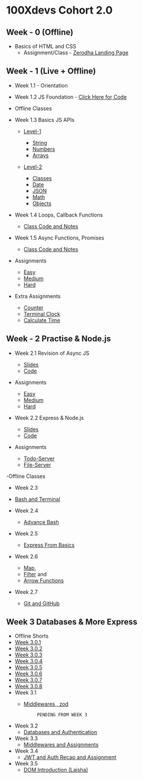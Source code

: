 # 100Xdevs Cohort 2.0

## Week - 0 (Offline)
- Basics of HTML and CSS
  - Assignment/Class - [Zerodha Landing Page](https://github.com/dexter-ifti/100Xdevs/tree/main/Week_0/zerodha-app)

## Week - 1 (Live + Offline)
- Week 1.1 - Orientation
- Week 1.2 JS Foundation - [Click Here for Code](https://github.com/dexter-ifti/100Xdevs/blob/main/Week-1/main.js)
- Offline Classes
- Week 1.3 Basics JS APIs 

  - [Level-1](https://github.com/dexter-ifti/100Xdevs/tree/main/Week-1/offline-class/class-1/level-1)
    - [String](https://github.com/dexter-ifti/100Xdevs/blob/main/Week-1/offline-class/class-1/level-1/01-String.js)
    - [Numbers](https://github.com/dexter-ifti/100Xdevs/blob/main/Week-1/offline-class/class-1/level-1/02-Numbers.js)
    - [Arrays](https://github.com/dexter-ifti/100Xdevs/blob/main/Week-1/offline-class/class-1/level-1/03-Arrays.js)


  - [Level-2](https://github.com/dexter-ifti/100Xdevs/tree/main/Week-1/offline-class/class-1/level-2)
    - [Classes](https://github.com/dexter-ifti/100Xdevs/blob/main/Week-1/offline-class/class-1/level-2/01-Class.js)
    - [Date](https://github.com/dexter-ifti/100Xdevs/blob/main/Week-1/offline-class/class-1/level-2/02-Date.js)
    - [JSON](https://github.com/dexter-ifti/100Xdevs/blob/main/Week-1/offline-class/class-1/level-2/03-JSON.js)
    - [Math](https://github.com/dexter-ifti/100Xdevs/blob/main/Week-1/offline-class/class-1/level-2/04-Math.js)
    - [Objects](https://github.com/dexter-ifti/100Xdevs/blob/main/Week-1/offline-class/class-1/level-2/05-Objects.js)

- Week 1.4 Loops, Callback Functions  

  - [Class Code and Notes](https://github.com/dexter-ifti/100Xdevs/tree/main/Week-1/offline-class/class-2)
  
- Week 1.5 Async Functions, Promises

  - [Class Code and Notes](https://github.com/dexter-ifti/100Xdevs/tree/main/Week-1/offline-class/class-3)

- Assignments
  - [Easy](https://github.com/dexter-ifti/100Xdevs/tree/main/Week-1/assignments/01-js/easy)
  - [Medium](https://github.com/dexter-ifti/100Xdevs/tree/main/Week-1/assignments/01-js/medium)
  - [Hard](https://github.com/dexter-ifti/100Xdevs/tree/main/Week-1/assignments/01-js/hard)
- Extra Assignments
    - [Counter](https://github.com/dexter-ifti/100Xdevs/blob/main/Week-1/class-assignments/counter.js)
    - [Terminal Clock](https://github.com/dexter-ifti/100Xdevs/blob/main/Week-1/class-assignments/terminal-clock.js)
    - [Calculate Time](https://github.com/dexter-ifti/100Xdevs/blob/main/Week-1/class-assignments/time.js) 

## Week - 2 Practise & Node.js
- Week 2.1  Revision of Async JS 
  - [Slides](https://drive.google.com/drive/folders/1WkAG_5E5syDnwsRG137DCntoY-p_pc75)
  - [Code](https://github.com/dexter-ifti/100Xdevs/tree/main/Week-2/01-class-code) 
- Assignments

  - [Easy](https://github.com/dexter-ifti/100Xdevs/tree/main/Week-2/assignments/easy)
  - [Medium](https://github.com/dexter-ifti/100Xdevs/tree/main/Week-2/assignments/medium) 
  - [Hard](https://github.com/dexter-ifti/100Xdevs/tree/main/Week-2/assignments/hard) 

- Week 2.2 Express & Node.js
  - [Slides](https://drive.google.com/file/d/1JaNybPLZGsaCdKPoF9AHF0TW3hB1oPDt/view)
  - [Code](https://github.com/dexter-ifti/100Xdevs/tree/main/Week-2/02-http-server)

- Assignments
  - [Todo-Server](https://github.com/dexter-ifti/100Xdevs/blob/20c3aa0bf687da7f54967a03d4c612ff3d32770f/Week-2/assignments/02-node-js/todoServer.js)
  - [File-Server](https://github.com/dexter-ifti/100Xdevs/blob/main/Week-2/assignments/02-node-js/fileServer.js)
 
-Offline Classes

- Week 2.3
 - [Bash and Terminal](https://github.com/dexter-ifti/100Xdevs/blob/main/Week-2/03-offline-class/01-bash-commands.md)

- Week 2.4
  - [Advance Bash](https://github.com/dexter-ifti/100Xdevs/blob/main/Week-2/03-offline-class/01-bash-commands.md)

- Week 2.5
  - [Express From Basics](https://github.com/dexter-ifti/100Xdevs/tree/main/Week-2/02-http-server)

- Week 2.6
  - [Map](https://github.com/dexter-ifti/100Xdevs/blob/main/Week-2/02-http-server/05-map.js), 
  - [Filter](https://github.com/dexter-ifti/100Xdevs/blob/main/Week-2/02-http-server/06-filetr.js) and      
  - [Arrow Functions](https://github.com/dexter-ifti/100Xdevs/blob/main/Week-2/02-http-server/04-arrow-fxn.js)
- Week 2.7
  - [Git and GitHub]()


## Week 3 Databases & More Express

-  Offline Shorts
  - [Week 3.0.1]()
  - [Week 3.0.2]()
  - [Week 3.0.3]()
  - [Week 3.0.4]()
  - [Week 3.0.5]()
  - [Week 3.0.6]()
  - [Week 3.0.7]()
  - [Week 3.0.8]()
- Week 3.1
  - [Middlewares , zod](https://github.com/dexter-ifti/100Xdevs/tree/main/Week-3/01-middlwewares)

             PENDING FROM WEEK 3
- Week 3.2
  - [Databases and Authentication]()  
- Week 3.3
  - [Middlewares and Assignments]()
- Week 3.4
  - [JWT and Auth Recap and Assignment]()
- Week 3.5
  - [DOM Introduction (Laisha)]() 

